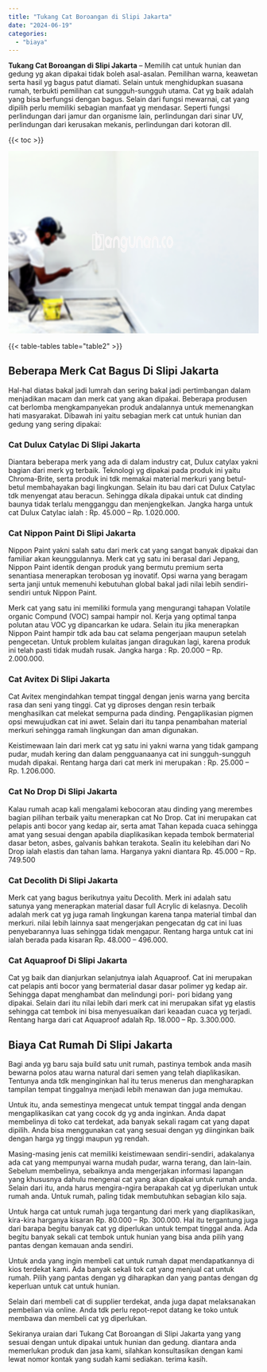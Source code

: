 ```yaml
---
title: "Tukang Cat Boroangan di Slipi Jakarta"
date: "2024-06-19"
categories: 
  - "biaya"
---
```


**Tukang Cat Boroangan di Slipi Jakarta** – Memilih cat untuk hunian dan gedung yg akan dipakai tidak boleh asal-asalan. Pemilihan warna, keawetan serta hasil yg bagus patut diamati. Selain untuk menghidupkan suasana rumah, terbukti pemilihan cat sungguh-sungguh utama. Cat yg baik adalah yang bisa berfungsi dengan bagus. Selain dari fungsi mewarnai, cat yang dipilih perlu memiliki sebagian manfaat yg mendasar. Seperti fungsi perlindungan dari jamur dan organisme lain, perlindungan dari sinar UV, perlindungan dari kerusakan mekanis, perlindungan dari kotoran dll.

{{< toc >}}

![Tukang Cat Boroangan di Slipi Jakarta](/images/jasa-cat-murah41.png)

{{< table-tables table="table2" >}}

## Beberapa Merk Cat Bagus Di Slipi Jakarta

Hal-hal diatas bakal jadi lumrah dan sering bakal jadi pertimbangan dalam menjadikan macam dan merk cat yang akan dipakai. Beberapa produsen cat berlomba mengkampanyekan produk andalannya untuk memenangkan hati masyarakat. Dibawah ini yaitu sebagian merk cat untuk hunian dan gedung yang sering dipakai:

### Cat Dulux Catylac Di Slipi Jakarta

Diantara beberapa merk yang ada di dalam industry cat, Dulux catylax yakni bagian dari merk yg terbaik. Teknologi yg dipakai pada produk ini yaitu Chroma-Brite, serta produk ini tdk memakai material merkuri yang betul-betul membahayakan bagi lingkungan. Selain itu bau dari cat Dulux Catylac tdk menyengat atau beracun. Sehingga dikala dipakai untuk cat dinding baunya tidak terlalu mengganggu dan menjengkelkan. Jangka harga untuk cat Dulux Catylac ialah : Rp. 45.000 – Rp. 1.020.000.

### Cat Nippon Paint Di Slipi Jakarta

Nippon Paint yakni salah satu dari merk cat yang sangat banyak dipakai dan familiar akan keunggulannya. Merk cat yg satu ini berasal dari Jepang, Nippon Paint identik dengan produk yang bermutu premium serta senantiasa menerapkan terobosan yg inovatif. Opsi warna yang beragam serta janji untuk memenuhi kebutuhan global bakal jadi nilai lebih sendiri-sendiri untuk Nippon Paint.

Merk cat yang satu ini memiliki formula yang mengurangi tahapan Volatile organic Compund (VOC) sampai hampir nol. Kerja yang optimal tanpa polutan atau VOC yg dipancarkan ke udara. Selain itu jika menerapkan Nippon Paint hampir tdk ada bau cat selama pengerjaan maupun setelah pengecetan. Untuk problem kulaitas jangan diragukan lagi, karena produk ini telah pasti tidak mudah rusak. Jangka harga : Rp. 20.000 – Rp. 2.000.000.

### Cat Avitex Di Slipi Jakarta

Cat Avitex mengindahkan tempat tinggal dengan jenis warna yang bercita rasa dan seni yang tinggi. Cat yg diproses dengan resin terbaik menghasilkan cat melekat sempurna pada dinding. Pengaplikasian pigmen opsi mewujudkan cat ini awet. Selain dari itu tanpa penambahan material merkuri sehingga ramah lingkungan dan aman digunakan.

Keistimewaan lain dari merk cat yg satu ini yakni warna yang tidak gampang pudar, mudah kering dan dalam pengguanaanya cat ini sungguh-sungguh mudah dipakai. Rentang harga dari cat merk ini merupakan : Rp. 25.000 – Rp. 1.206.000.

### Cat No Drop Di Slipi Jakarta

Kalau rumah acap kali mengalami kebocoran atau dinding yang merembes bagian pilihan terbaik yaitu menerapkan cat No Drop. Cat ini merupakan cat pelapis anti bocor yang kedap air, serta amat Tahan kepada cuaca sehingga amat yang sesuai dengan apabila diaplikasikan kepada tembok bermaterial dasar beton, asbes, galvanis bahkan terakota. Sealin itu kelebihan dari No Drop ialah elastis dan tahan lama. Harganya yakni diantara Rp. 45.000 – Rp. 749.500

### Cat Decolith Di Slipi Jakarta

Merk cat yang bagus berikutnya yaitu Decolith. Merk ini adalah satu satunya yang menerapkan material dasar full Acrylic di kelasnya. Decolih adalah merk cat yg juga ramah lingkungan karena tanpa material timbal dan merkuri. nilai lebih lainnya saat mengerjakan pengecatan dg cat ini luas penyebarannya luas sehingga tidak mengapur. Rentang harga untuk cat ini ialah berada pada kisaran Rp. 48.000 – 496.000.

### Cat Aquaproof Di Slipi Jakarta

Cat yg baik dan dianjurkan selanjutnya ialah Aquaproof. Cat ini merupakan cat pelapis anti bocor yang bermaterial dasar dasar polimer yg kedap air. Sehingga dapat menghambat dan melindungi pori- pori bidang yang dipakai. Selain dari itu nilai lebih dari merk cat ini merupakan sifat yg elastis sehingga cat tembok ini bisa menyesuaikan dari keaadan cuaca yg terjadi. Rentang harga dari cat Aquaproof adalah Rp. 18.000 – Rp. 3.300.000.

## Biaya Cat Rumah Di Slipi Jakarta

Bagi anda yg baru saja build satu unit rumah, pastinya tembok anda masih bewarna polos atau warna natural dari semen yang telah diaplikasikan. Tentunya anda tdk menginginkan hal itu terus menerus dan mengharapkan tampilan tempat tinggalnya menjadi lebih menawan dan juga memukau.

Untuk itu, anda semestinya mengecat untuk tempat tinggal anda dengan mengaplikasikan cat yang cocok dg yg anda inginkan. Anda dapat membelinya di toko cat terdekat, ada banyak sekali ragam cat yang dapat dipilih. Anda bisa menggunakan cat yang sesuai dengan yg diinginkan baik dengan harga yg tinggi maupun yg rendah.

Masing-masing jenis cat memiliki keistimewaan sendiri-sendiri, adakalanya ada cat yang mempunyai warna mudah pudar, warna terang, dan lain-lain. Sebelum membelinya, sebaiknya anda mengerjakan informasi lapangan yang khususnya dahulu mengenai cat yang akan dipakai untuk rumah anda. Selain dari itu, anda harus mengira-ngira berapakah cat yg diperlukan untuk rumah anda. Untuk rumah, paling tidak membutuhkan sebagian kilo saja.

Untuk harga cat untuk rumah juga tergantung dari merk yang diaplikasikan, kira-kira harganya kisaran Rp. 80.000 – Rp. 300.000. Hal itu tergantung juga dari barapa begitu banyak cat yg diperlukan untuk tempat tinggal anda. Ada begitu banyak sekali cat tembok untuk hunian yang bisa anda pilih yang pantas dengan kemauan anda sendiri.

Untuk anda yang ingin membeli cat untuk rumah dapat mendapatkannya di kios terdekat kami. Ada banyak sekali tok cat yang menjual cat untuk rumah. Pilih yang pantas dengan yg diharapkan dan yang pantas dengan dg keperluan untuk cat untuk hunian.

Selain dari membeli cat di supplier terdekat, anda juga dapat melaksanakan pembelian via online. Anda tdk perlu repot-repot datang ke toko untuk membawa dan membeli cat yg diperlukan.

Sekiranya uraian dari Tukang Cat Boroangan di Slipi Jakarta yang yang sesuai dengan untuk dipakai untuk hunian dan gedung. diantara anda memerlukan produk dan jasa kami, silahkan konsultasikan dengan kami lewat nomor kontak yang sudah kami sediakan. terima kasih.
